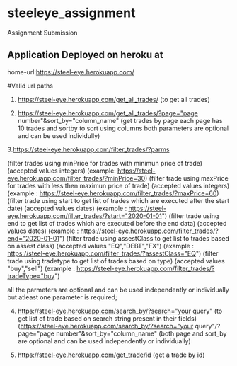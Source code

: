 # steeleye_assignment
Assignment Submission

## Application Deployed on heroku at
  
home-url:https://steel-eye.herokuapp.com/

#Valid url paths
  
1.  https://steel-eye.herokuapp.com/get_all_trades/   (to get all trades)
   
2. https://steel-eye.herokuapp.com/get_all_trades/?page="page number"&sort_by="column_name"  (get trades by page each page has 10 trades and sortby to sort using columns
  both parameters are optional and can be used individully)
  
3.https://steel-eye.herokuapp.com/filter_trades/?parms 

(filter trades using minPrice for trades with minimun price of trade) (accepted values integers) (example: https://steel-eye.herokuapp.com/filter_trades/?minPrice=30)
(filter trade using maxPrice for trades with less then maximun price of trade) (accepted values integers) (example : https://steel-eye.herokuapp.com/filter_trades/?maxPrice=60)
(filter trade using start to get list of trades which are executed after the start date) (accepted values dates) (example : https://steel-eye.herokuapp.com/filter_trades/?start="2020-01-01")
(filter trade using end to get list of trades which are executed before the end data) (accepted values dates) (example : https://steel-eye.herokuapp.com/filter_trades/?end="2020-01-01")
(filter trade using assestClass to get list to trades based on assest class) (accepted values "EQ","DEBT","FX") (example : https://steel-eye.herokuapp.com/filter_trades/?assestClass="EQ")
(filter trade using tradetype to get list of trades based on type) (accepted values "buy","sell") (example : https://steel-eye.herokuapp.com/filter_trades/?tradeType="buy")

all the parmeters are optional and can be used independently or individually but atleast one parameter is required;

4. https://steel-eye.herokuapp.com/search_by/?search="your query"  (to get list of trade based on search string present in their fields)
 (https://steel-eye.herokuapp.com/search_by/?search="your query"/?page="page number"&sort_by="column_name" (both page and sort_by are optional and can be used independently or individually)
  
5. https://steel-eye.herokuapp.com/get_trade/id  (get a trade by id)
